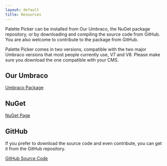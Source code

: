 ```yaml
---
layout: default
title: Resources
---
```


Palette Picker can be installed from Our Umbraco, the NuGet package repository, or by downloading and compiling the source code from GitHub. You are also welcome to contribute to the package from GitHub.

Palette Picker comes in two versions, compatible with the two major Umbraco versions that most people currently use, V7 and V8. Please make sure you download the one compatible with your CMS.

## Our Umbraco

[Umbraco Package](#)

## NuGet

[NuGet Page](#)

## GitHub

If you prefer to download the source code and even contribute, you can get it from the GitHub repository.

[GitHub Source Code](https://github.com/Vizioz/Paletton-Picker)
